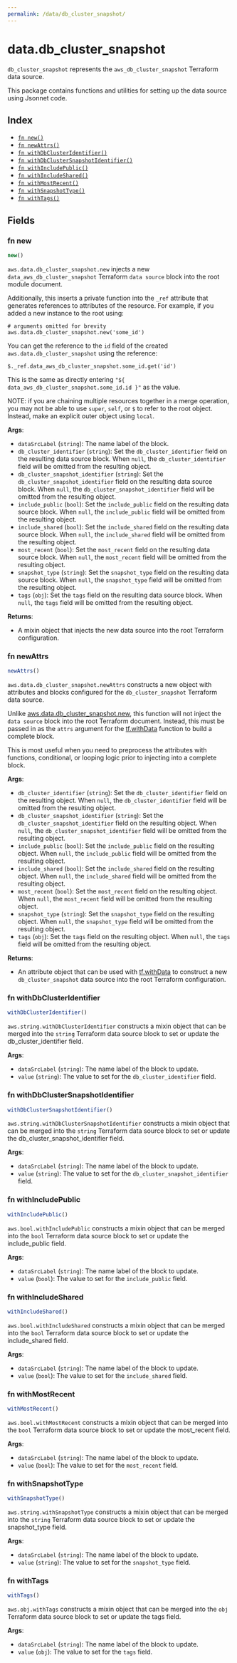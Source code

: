 ```yaml
---
permalink: /data/db_cluster_snapshot/
---
```


# data.db_cluster_snapshot

`db_cluster_snapshot` represents the `aws_db_cluster_snapshot` Terraform data source.



This package contains functions and utilities for setting up the data source using Jsonnet code.


## Index

* [`fn new()`](#fn-new)
* [`fn newAttrs()`](#fn-newattrs)
* [`fn withDbClusterIdentifier()`](#fn-withdbclusteridentifier)
* [`fn withDbClusterSnapshotIdentifier()`](#fn-withdbclustersnapshotidentifier)
* [`fn withIncludePublic()`](#fn-withincludepublic)
* [`fn withIncludeShared()`](#fn-withincludeshared)
* [`fn withMostRecent()`](#fn-withmostrecent)
* [`fn withSnapshotType()`](#fn-withsnapshottype)
* [`fn withTags()`](#fn-withtags)

## Fields

### fn new

```ts
new()
```


`aws.data.db_cluster_snapshot.new` injects a new `data_aws_db_cluster_snapshot` Terraform `data source`
block into the root module document.

Additionally, this inserts a private function into the `_ref` attribute that generates references to attributes of the
resource. For example, if you added a new instance to the root using:

    # arguments omitted for brevity
    aws.data.db_cluster_snapshot.new('some_id')

You can get the reference to the `id` field of the created `aws.data.db_cluster_snapshot` using the reference:

    $._ref.data_aws_db_cluster_snapshot.some_id.get('id')

This is the same as directly entering `"${ data_aws_db_cluster_snapshot.some_id.id }"` as the value.

NOTE: if you are chaining multiple resources together in a merge operation, you may not be able to use `super`, `self`,
or `$` to refer to the root object. Instead, make an explicit outer object using `local`.

**Args**:
  - `dataSrcLabel` (`string`): The name label of the block.
  - `db_cluster_identifier` (`string`): Set the `db_cluster_identifier` field on the resulting data source block. When `null`, the `db_cluster_identifier` field will be omitted from the resulting object.
  - `db_cluster_snapshot_identifier` (`string`): Set the `db_cluster_snapshot_identifier` field on the resulting data source block. When `null`, the `db_cluster_snapshot_identifier` field will be omitted from the resulting object.
  - `include_public` (`bool`): Set the `include_public` field on the resulting data source block. When `null`, the `include_public` field will be omitted from the resulting object.
  - `include_shared` (`bool`): Set the `include_shared` field on the resulting data source block. When `null`, the `include_shared` field will be omitted from the resulting object.
  - `most_recent` (`bool`): Set the `most_recent` field on the resulting data source block. When `null`, the `most_recent` field will be omitted from the resulting object.
  - `snapshot_type` (`string`): Set the `snapshot_type` field on the resulting data source block. When `null`, the `snapshot_type` field will be omitted from the resulting object.
  - `tags` (`obj`): Set the `tags` field on the resulting data source block. When `null`, the `tags` field will be omitted from the resulting object.

**Returns**:
- A mixin object that injects the new data source into the root Terraform configuration.


### fn newAttrs

```ts
newAttrs()
```


`aws.data.db_cluster_snapshot.newAttrs` constructs a new object with attributes and blocks configured for the `db_cluster_snapshot`
Terraform data source.

Unlike [aws.data.db_cluster_snapshot.new](#fn-new), this function will not inject the `data source`
block into the root Terraform document. Instead, this must be passed in as the `attrs` argument for the
[tf.withData](https://github.com/tf-libsonnet/core/tree/main/docs#fn-withdata) function to build a complete block.

This is most useful when you need to preprocess the attributes with functions, conditional, or looping logic prior to
injecting into a complete block.

**Args**:
  - `db_cluster_identifier` (`string`): Set the `db_cluster_identifier` field on the resulting object. When `null`, the `db_cluster_identifier` field will be omitted from the resulting object.
  - `db_cluster_snapshot_identifier` (`string`): Set the `db_cluster_snapshot_identifier` field on the resulting object. When `null`, the `db_cluster_snapshot_identifier` field will be omitted from the resulting object.
  - `include_public` (`bool`): Set the `include_public` field on the resulting object. When `null`, the `include_public` field will be omitted from the resulting object.
  - `include_shared` (`bool`): Set the `include_shared` field on the resulting object. When `null`, the `include_shared` field will be omitted from the resulting object.
  - `most_recent` (`bool`): Set the `most_recent` field on the resulting object. When `null`, the `most_recent` field will be omitted from the resulting object.
  - `snapshot_type` (`string`): Set the `snapshot_type` field on the resulting object. When `null`, the `snapshot_type` field will be omitted from the resulting object.
  - `tags` (`obj`): Set the `tags` field on the resulting object. When `null`, the `tags` field will be omitted from the resulting object.

**Returns**:
  - An attribute object that can be used with [tf.withData](https://github.com/tf-libsonnet/core/tree/main/docs#fn-withdata) to construct a new `db_cluster_snapshot` data source into the root Terraform configuration.


### fn withDbClusterIdentifier

```ts
withDbClusterIdentifier()
```

`aws.string.withDbClusterIdentifier` constructs a mixin object that can be merged into the `string`
Terraform data source block to set or update the db_cluster_identifier field.



**Args**:
  - `dataSrcLabel` (`string`): The name label of the block to update.
  - `value` (`string`): The value to set for the `db_cluster_identifier` field.


### fn withDbClusterSnapshotIdentifier

```ts
withDbClusterSnapshotIdentifier()
```

`aws.string.withDbClusterSnapshotIdentifier` constructs a mixin object that can be merged into the `string`
Terraform data source block to set or update the db_cluster_snapshot_identifier field.



**Args**:
  - `dataSrcLabel` (`string`): The name label of the block to update.
  - `value` (`string`): The value to set for the `db_cluster_snapshot_identifier` field.


### fn withIncludePublic

```ts
withIncludePublic()
```

`aws.bool.withIncludePublic` constructs a mixin object that can be merged into the `bool`
Terraform data source block to set or update the include_public field.



**Args**:
  - `dataSrcLabel` (`string`): The name label of the block to update.
  - `value` (`bool`): The value to set for the `include_public` field.


### fn withIncludeShared

```ts
withIncludeShared()
```

`aws.bool.withIncludeShared` constructs a mixin object that can be merged into the `bool`
Terraform data source block to set or update the include_shared field.



**Args**:
  - `dataSrcLabel` (`string`): The name label of the block to update.
  - `value` (`bool`): The value to set for the `include_shared` field.


### fn withMostRecent

```ts
withMostRecent()
```

`aws.bool.withMostRecent` constructs a mixin object that can be merged into the `bool`
Terraform data source block to set or update the most_recent field.



**Args**:
  - `dataSrcLabel` (`string`): The name label of the block to update.
  - `value` (`bool`): The value to set for the `most_recent` field.


### fn withSnapshotType

```ts
withSnapshotType()
```

`aws.string.withSnapshotType` constructs a mixin object that can be merged into the `string`
Terraform data source block to set or update the snapshot_type field.



**Args**:
  - `dataSrcLabel` (`string`): The name label of the block to update.
  - `value` (`string`): The value to set for the `snapshot_type` field.


### fn withTags

```ts
withTags()
```

`aws.obj.withTags` constructs a mixin object that can be merged into the `obj`
Terraform data source block to set or update the tags field.



**Args**:
  - `dataSrcLabel` (`string`): The name label of the block to update.
  - `value` (`obj`): The value to set for the `tags` field.
